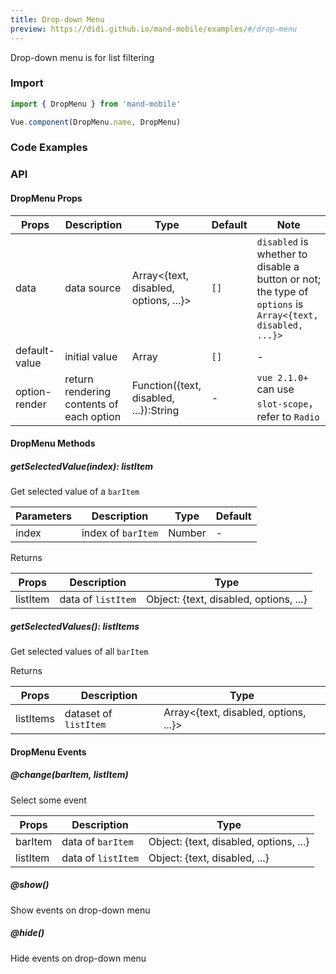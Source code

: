 ```yaml
---
title: Drop-down Menu
preview: https://didi.github.io/mand-mobile/examples/#/drop-menu
---
```


Drop-down menu is for list filtering

### Import

```javascript
import { DropMenu } from 'mand-mobile'

Vue.component(DropMenu.name, DropMenu)
```

### Code Examples
<!-- DEMO -->

### API

#### DropMenu Props
|Props | Description | Type | Default | Note|
|----|-----|------|------|------|
|data|data source|Array<{text, disabled, options, ...}>|`[]`|`disabled` is whether to disable a button or not; the type of `options` is `Array<{text, disabled, ...}>`|
|default-value|initial value|Array<String>|`[]`|-|
|option-render|return rendering contents of each option|Function({text, disabled, ...}):String|-|`vue 2.1.0+` can use `slot-scope`，refer to `Radio`|

#### DropMenu Methods

##### getSelectedValue(index): listItem
Get selected value of a `barItem`

|Parameters | Description | Type| Default|
|----|-----|------|------|
|index|index of `barItem`|Number|-|

Returns

|Props | Description | Type|
|----|-----|------|
|listItem|data of `listItem`|Object: {text, disabled, options, ...}|

##### getSelectedValues(): listItems
Get selected values of all `barItem`

Returns

|Props | Description | Type|
|----|-----|------|
|listItems|dataset of `listItem`|Array<{text, disabled, options, ...}>|

#### DropMenu Events

##### @change(barItem, listItem)
Select some event

|Props | Description | Type|
|----|-----|------|
|barItem|data of `barItem`|Object: {text, disabled, options, ...}|
|listItem|data of `listItem`|Object: {text, disabled, ...}|

##### @show()
Show events on drop-down menu

##### @hide()
Hide events on drop-down menu
